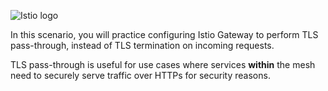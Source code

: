 
![Istio logo](https://raw.githubusercontent.com/lorenzo85/scenarios-ica/master/istio-logo.svg)

In this scenario, you will practice configuring Istio Gateway to perform TLS pass-through,
instead of TLS termination on incoming requests.

TLS pass-through is useful for use cases where services **within** the mesh need to
securely serve traffic over HTTPs for security reasons.
